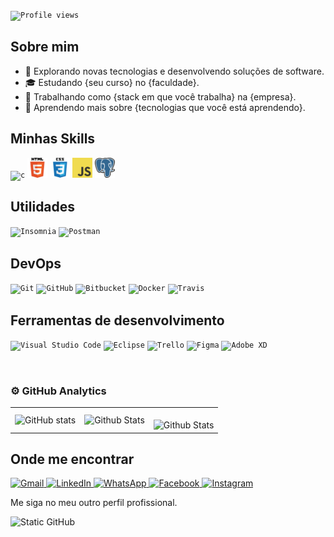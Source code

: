<code><img src="https://komarev.com/ghpvc/?username=davifdev085&color=006bed" alt="Profile views" /></code>

## Sobre mim

- 🤔 Explorando novas tecnologias e desenvolvendo soluções de software.
- 🎓 Estudando {seu curso} no {faculdade}.
- 💼 Trabalhando como {stack em que você trabalha} na {empresa}.
- 🌱 Aprendendo mais sobre {tecnologias que você está aprendendo}.

## Minhas Skills

<code><img height="32" src="https://cdn.iconscout.com/icon/free/png-512/c-programming-569564.png" alt="c"/></code>
<code><img height="32" src="https://raw.githubusercontent.com/github/explore/80688e429a7d4ef2fca1e82350fe8e3517d3494d/topics/html/html.png" alt="HTML5"/></code>
<code><img height="32" src="https://raw.githubusercontent.com/github/explore/80688e429a7d4ef2fca1e82350fe8e3517d3494d/topics/css/css.png" alt="CSS"/></code>
<code><img height="32" src="https://raw.githubusercontent.com/github/explore/80688e429a7d4ef2fca1e82350fe8e3517d3494d/topics/javascript/javascript.png" alt="Javascript"/></code>
<code><img height="32" src="https://raw.githubusercontent.com/github/explore/80688e429a7d4ef2fca1e82350fe8e3517d3494d/topics/postgresql/postgresql.png" alt="PostegreSQL"/></code>

## Utilidades

<code><img src="https://img.shields.io/badge/-Insomnia-333333?style=flat&logo=insomnia" alt="Insomnia" /></code>
<code><img src="https://img.shields.io/badge/-Postman-333333?style=flat&logo=postman" alt="Postman" /></code>

## DevOps

<code><img src="https://img.shields.io/badge/-Git-333333?style=flat&logo=git" alt="Git" /></code>
<code><img src="https://img.shields.io/badge/-GitHub-333333?style=flat&logo=github" alt="GitHub" /></code>
<code><img src="https://img.shields.io/badge/-Bitbucket-333333?style=flat&logo=bitbucket" alt="Bitbucket" /></code>
<code><img src="https://img.shields.io/badge/-Docker-333333?style=flat&logo=docker" alt="Docker" /></code>
<code><img src="https://img.shields.io/badge/-Travis-333333?style=flat&logo=travis" alt="Travis" /></code>

## Ferramentas de desenvolvimento

<code><img src="https://img.shields.io/badge/-Visual%20Studio%20Code-333333?style=flat&logo=visual-studio-code&logoColor=007ACC" alt="Visual Studio Code" /></code>
<code><img src="https://img.shields.io/badge/-Eclipse-333333?style=flat&logo=eclipse-ide&logoColor=2C2255" alt="Eclipse" /></code>
<code><img src="https://img.shields.io/badge/-Trello-333333?style=flat&logo=trello&logoColor=007ACC" alt="Trello" /></code>
<code><img src="https://img.shields.io/badge/-Figma-333333?style=flat&logo=figma&logoColor=007ACC" alt="Figma" /></code>
<code><img src="https://img.shields.io/badge/-Adobe%20XD-333333?style=flat&logo=adobe-xd&logoColor=007ACC" alt="Adobe XD" /></code>

<br/>

### ⚙️ GitHub Analytics
<table>
  <tr>
    <td>
      <img title="Perfil do Davi Felipe"
        align="left"
        src="https://github-readme-stats.vercel.app/api?username=davifdev085&theme=dracula&show_icons=true" alt="GitHub stats"
      />
    </td>
    <td>
      <img title="Perfil do Davi Felipe"
        align="left"
        src="https://github-readme-stats.vercel.app/api/top-langs/?username=iuricode&theme=dark&hide_border=false&include_all_commits=true&count_private=true&layout=compact"
        alt="Github Stats"
      />
    </td>
    <td>
      <br />
      <img title="Perfil do Davi Felipe"
        align="left"
        src="https://github-readme-streak-stats.herokuapp.com/?user=davifdev085&theme=dark&hide_border=false"
        alt="Github Stats"
      />
    </td>
  </tr>
</table>

## Onde me encontrar

<p align="left">
  <a href="LINK-DO-SEU-GMAIL" title="Gmail">
    <img src="https://img.shields.io/badge/-Gmail-FF0000?style=flat-square&labelColor=FF0000&logo=gmail&logoColor=white" alt="Gmail"/>
  </a>
  <a href="LINK-DO-SEU-LINKEDIN" title="LinkedIn">
    <img src="https://img.shields.io/badge/-Linkedin-0e76a8?style=flat-square&logo=Linkedin&logoColor=white" alt="LinkedIn"/>
  </a>
  <a href="API-DO-SEU-WHATSAPP" title="WhatsApp">
    <img src="https://img.shields.io/badge/-WhatsApp-25d366?style=flat-square&labelColor=25d366&logo=whatsapp&logoColor=white" alt="WhatsApp"/>
  </a>
  <a href="LINK-DO-SEU-FACEBOOK" title="Facebook">
    <img src="https://img.shields.io/badge/-Facebook-3b5998?style=flat-square&labelColor=3b5998&logo=facebook&logoColor=white" alt="Facebook"/>
  </a>
  <a href="LINK-DO-SEU-INSTAGRAM" title="Instagram">
    <img src="https://img.shields.io/badge/-Instagram-DF0174?style=flat-square&labelColor=DF0174&logo=instagram&logoColor=white" alt="Instagram"/>
  </a>
  <p>Me siga no meu outro perfil profissional.</p>
  <img src="https://img.shields.io/static/v1?label=Overview&message=davifdev085&color=f8efd4&style=for-the-badge&logo=GitHub" alt="Static GitHub"/>
</p>
